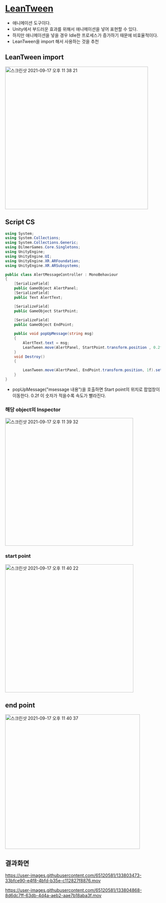 # [LeanTween](https://assetstore.unity.com/packages/tools/animation/leantween-3595?locale=ko-KR)
- 애니메이션 도구이다.
- Unity에서 부드러운 효과를 위해서 애니메이션을 넣어 표현할 수 있다.
- 하지만 애니메이션을 넣을 경우 Idle한 프로세스가 증가하기 때문에 비효율적이다.
- LeanTween을 import 해서 사용하는 것을 추천


## LeanTween import
<img width="462" alt="스크린샷 2021-09-17 오후 11 38 21" src="https://user-images.githubusercontent.com/65120581/133801323-192e9e75-c4d4-47fe-9eb7-204e63e521c9.png">


## Script CS
```c#
using System;
using System.Collections;
using System.Collections.Generic;
using DilmerGames.Core.Singletons;
using UnityEngine;
using UnityEngine.UI;
using UnityEngine.XR.ARFoundation;
using UnityEngine.XR.ARSubsystems;

public class AlertMessageController : MonoBehaviour
{   
    [SerializeField]
    public GameObject AlertPanel;
    [SerializeField]
    public Text AlertText;

    [SerializeField]
    public GameObject StartPoint;
    
    [SerializeField]
    public GameObject EndPoint;

    public void popUpMessage(string msg)
    {
        AlertText.text = msg;
        LeanTween.move(AlertPanel, StartPoint.transform.position , 0.2f).setOnComplete(Destroy);
    }
    void Destroy()
    {

        LeanTween.move(AlertPanel, EndPoint.transform.position, 1f).setDelay(1f);
    }
}

```
- popUpMessage("msessage 내용")을 호출하면 Start point의 위치로 팝업창이 이동한다. 0.2f 이 숫자가 적을수록 속도가 빨라진다.
### 해당 object의 Inspector

<img width="414" alt="스크린샷 2021-09-17 오후 11 39 32" src="https://user-images.githubusercontent.com/65120581/133801482-44982d54-6820-4de8-ac4c-7ffa6089cacf.png">

### start point
<img width="415" alt="스크린샷 2021-09-17 오후 11 40 22" src="https://user-images.githubusercontent.com/65120581/133801610-c9245d28-9f81-430c-a3ea-58966d2d63f3.png">

## end point 
<img width="436" alt="스크린샷 2021-09-17 오후 11 40 37" src="https://user-images.githubusercontent.com/65120581/133801652-545bc84b-128c-4d0d-a1d8-8d8009bb32eb.png">


## 결과화면


https://user-images.githubusercontent.com/65120581/133803473-33bfce90-e4f8-4bfd-b35e-c112827f8876.mov




https://user-images.githubusercontent.com/65120581/133804868-8d6dc7ff-63db-4d4a-aeb2-aae7b18aba3f.mov


